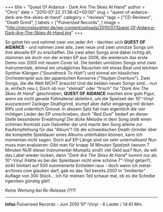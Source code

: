 +++
title = "Quest Of Aidance - Dark Are The Skies At Hand"
author = "Chris"
date = "2010-07-22 21:36:42+00:00"
slug = "quest-of-aidance-dark-are-the-skies-at-hand"
category = "reviews"
tags = ["CD-Reviews", "Death Grind", ]
labels = ["Pulverized Records", ]
image = "http://necroslaughter.de/wp-content/uploads/2010/07/Quest-Of-Aidance-Dark-Are-The-Skies-At-Hand.jpg"
+++

So gehet hin und nehmet zwei von jeder Art - dachten sich **QUEST OF AIDANCE** - und nahmen zwei alte, zwei neue und zwei unnütze Songs um ihre aktuelle EP zu erschaffen. Die zwei alten Songs sind dabei richtig alt, stammen sie doch von der ersten EP aus 2006, die wiederum das erste Demo von 2005 mit neuem Cover ist.
Die beiden unnützen Songs sind zwei instrumentale, einmal ein unsägliches Rauschen mit etwas Beat und leichten Synthie-Klängen ("_Soundtrack To Hish_") und einmal ein hässliches Orchesterspiel aus der japanischen Konserve ("_Yautjan Overture_"). Zwei Songs, die die Welt NICHT braucht!
Und die beiden neuen Songs sind... nun ja, einfach neu (; Doch ob nun "steinalt" oder "frisch" für "_Dark Are The Skies At Hand_" geschrieben, **QUEST OF AIDANCE** machen eine gute Figur, wenn sie nicht gerade Füllmaterial abliefern, um die Spielzeit der 10"-Vinyl auszureizen! Zackiger Deathgrind, stumpf aber dafür eingängig mit dicken Riffs und ordentlich Groove. In diesem Satz hat man eigentlich die vier richtigen Lieder der EP umschrieben, doch "_Red Dust_" bedarf an dieser Stelle besonderer Erwähnung! Die dicke Melodie in dem Song stellt einen schönen Kontrast zum Gebretter dar und macht den Song alleine zur Kaufempfehlung für das "Album"! Ob die schwedischen Death-Grinder über die komplette Spieldauer eines Albums unterhalten können, kann ich momentan nicht sagen. Doch auf EP-Länge sind sie sehr unterhaltsam!
Nun muss man evaluieren: Gibt man für knapp 14 Minuten Spielzeit (wovon 7 Minuten NUR dieser Instrumental-Mumpitz sind!) viel Geld aus? Nun, da will das Label wieder locken, denn "_Dark Are The Skies At Hand_" kommt nur als 10"-Vinyl (Hätte es bei der Spieldauer nicht eine schöne 7"-Vinyl getan?), strikt limitiert auf 500 nummerierte Einheiten raus - doch wenn ich metal-archives.com glauben darf, gab es das Teil bereits 2007 in "limitierter" Auflage von 300 Stück...
Ich für meinen Teil schaue mal, ob es die Scheibe irgendwo günstig gibt!

_Keine Wertung bei Re-Release (?!?)_



---
**Infos**
Pulverised Records - Juni 2010
10"-Vinyl - 6 Lieder / 14:41 Min.
